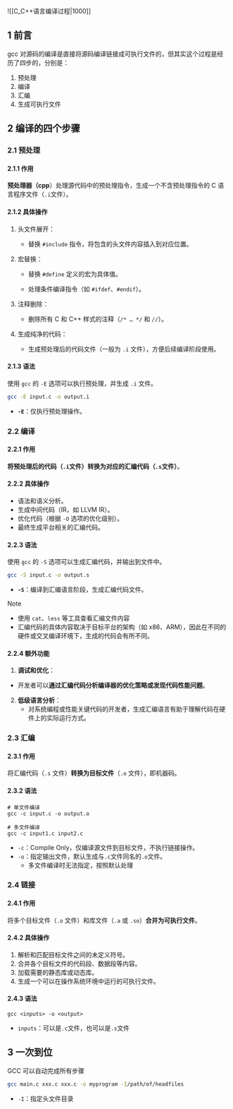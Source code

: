 ![[C_C++语言编译过程|1000]]

## 1  前言

gcc 对源码的编译是直接将源码编译链接成可执行文件的，但其实这个过程是经历了四步的，分别是：

1.   预处理
2.   编译
3.   汇编
4.   生成可执行文件

## 2  编译的四个步骤

### 2.1  预处理

#### 2.1.1  作用

**预处理器（cpp**）处理源代码中的预处理指令，生成一个不含预处理指令的 C 语言程序文件（`.i`文件）。

#### 2.1.2  具体操作

1. 头文件展开：
    +   替换 `#include` 指令，将包含的头文件内容插入到对应位置。

2. 宏替换：

    + 替换 `#define` 定义的宏为具体值。

    + 处理条件编译指令（如 `#ifdef`、`#endif`）。

3. 注释删除：
    +   删除所有 C 和 C++ 样式的注释（`/* … */` 和 `//`）。

4. 生成纯净的代码：
    +   生成预处理后的代码文件（一般为 `.i` 文件），方便后续编译阶段使用。

#### 2.1.3  语法

使用 `gcc` 的 `-E` 选项可以执行预处理，并生成 `.i` 文件。

```bash
gcc -E input.c -o output.i
```

+ **`-E`**：仅执行预处理操作。

### 2.2  编译

#### 2.2.1  作用

**将预处理后的代码（`.i`文件）转换为对应的汇编代码（`.s`文件）**。

#### 2.2.2  具体操作

-   语法和语义分析。
-   生成中间代码（IR，如 LLVM IR）。
-   优化代码（根据 `-O` 选项的优化级别）。
-   最终生成平台相关的汇编代码。

#### 2.2.3  语法

使用 `gcc` 的 `-S` 选项可以生成汇编代码，并输出到文件中。

```bash
gcc -S input.c -o output.s
```

+ **`-S`**：编译到汇编语言阶段，生成汇编代码文件。

>[!note]
>+ 使用 `cat`、`less` 等工具查看汇编文件内容
>+ 汇编代码的具体内容取决于目标平台的架构（如 x86、ARM），因此在不同的硬件或交叉编译环境下，生成的代码会有所不同。

#### 2.2.4  额外功能

1. **调试和优化**：
+ 开发者可以**通过汇编代码分析编译器的优化策略或发现代码性能问题**。
2. **低级语言分析**：
    + 对系统编程或性能关键代码的开发者，生成汇编语言有助于理解代码在硬件上的实际运行方式。

### 2.3  汇编

#### 2.3.1  作用

将汇编代码（`.s` 文件）**转换为目标文件**（`.o` 文件），即机器码。

#### 2.3.2  语法

```shell
# 单文件编译
gcc -c input.c -o output.o

# 多文件编译
gcc -c input1.c input2.c
```

+   `-c`：Compile Only，仅编译源文件到目标文件，不执行链接操作。
+   `-o`：指定输出文件，默认生成与`.c`文件同名的`.o`文件。
    +   多文件编译时无法指定，按照默认处理

### 2.4  链接

#### 2.4.1  **作用**

将多个目标文件（`.o` 文件）和库文件（`.a` 或 `.so`）**合并为可执行文件**。

#### 2.4.2  具体操作

1. 解析和匹配目标文件之间的未定义符号。
2. 合并各个目标文件的代码段、数据段等内容。
3. 加载需要的静态库或动态库。
4. 生成一个可以在操作系统环境中运行的可执行文件。

#### 2.4.3  语法

```shell
gcc <inputs> -o <output>
```

+   `inputs`：可以是`.c`文件，也可以是`.s`文件

## 3  一次到位

GCC 可以自动完成所有步骤

```bash
gcc main.c xxx.c xxx.c -o myprogram -I/path/of/headfiles
```

+   `-I`：指定头文件目录
